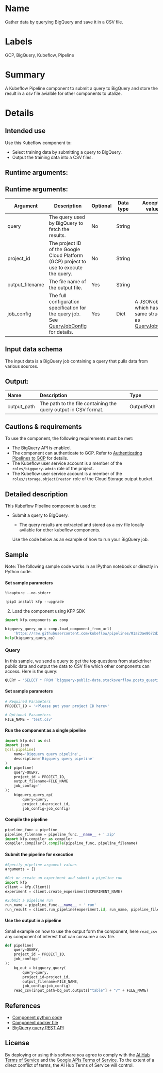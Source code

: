 # Name

Gather data by querying BigQuery and save it in a CSV file. 


# Labels

GCP, BigQuery, Kubeflow, Pipeline


# Summary

A Kubeflow Pipeline component to submit a query to BigQuery and store the result in a csv file avialble for other components to utalize. 


# Details


## Intended use

Use this Kubeflow component to:
*   Select training data by submitting a query to BigQuery.
*   Output the training data into a CSV files.


## Runtime arguments:

## Runtime arguments:


| Argument | Description | Optional | Data type | Accepted values | Default |
|----------|-------------|----------|-----------|-----------------|---------|
| query | The query used by BigQuery to fetch the results. | No | String |  |  |
| project_id | The project ID of the Google Cloud Platform (GCP) project to use to execute the query. | No | String |  |  |
| output_filename | The file name of the output file. | Yes | String |  | bq_results.csv |
| job_config | The full configuration specification for the query job. See [QueryJobConfig](https://googleapis.github.io/google-cloud-python/latest/bigquery/generated/google.cloud.bigquery.job.QueryJobConfig.html#google.cloud.bigquery.job.QueryJobConfig) for details. | Yes | Dict | A JSONobject which has the same structure as [QueryJobConfig](https://googleapis.github.io/google-cloud-python/latest/bigquery/generated/google.cloud.bigquery.job.QueryJobConfig.html#google.cloud.bigquery.job.QueryJobConfig) | None |
## Input data schema

The input data is a BigQuery job containing a query that pulls data from various sources. 


## Output:

Name | Description | Type
:--- | :---------- | :---
output_path | The path to the file containing the query output in CSV format. | OutputPath


## Cautions & requirements

To use the component, the following requirements must be met:

*   The BigQuery API is enabled.
*   The component can authenticate to GCP. Refer to [Authenticating Pipelines to GCP](https://www.kubeflow.org/docs/gke/authentication-pipelines/) for details.
*   The Kubeflow user service account is a member of the `roles/bigquery.admin` role of the project.
*   The Kubeflow user service account is a member of the `roles/storage.objectCreator `role of the Cloud Storage output bucket.

## Detailed description
This Kubeflow Pipeline component is used to:
*   Submit a query to BigQuery.
    *   The query results are extracted and stored as a csv file locally avilable for other kubeflow components. 

    Use the code below as an example of how to run your BigQuery job.

## Sample

Note: The following sample code works in an IPython notebook or directly in Python code.

#### Set sample parameters


```python
%%capture --no-stderr

!pip3 install kfp --upgrade
```

2. Load the component using KFP SDK


```python
import kfp.components as comp

bigquery_query_op = comp.load_component_from_url(
    'https://raw.githubusercontent.com/kubeflow/pipelines/01a23ae8672d3b18e88adf3036071496aca3552d/components/gcp/bigquery/query/to?gcs/component.yaml')
help(bigquery_query_op)
```

### Query

In this sample, we send a query to get the top questions from stackdriver public data and output the data to CSV file which other components can access. Here is the query:


```python
QUERY = 'SELECT * FROM `bigquery-public-data.stackoverflow.posts_questions` LIMIT 10'
```

#### Set sample parameters


```python
# Required Parameters
PROJECT_ID = '<Please put your project ID here>'
```


```python
# Optional Parameters
FILE_NAME = 'test.csv'
```

#### Run the component as a single pipeline


```python
import kfp.dsl as dsl
import json
@dsl.pipeline(
    name='Bigquery query pipeline',
    description='Bigquery query pipeline'
)
def pipeline(
    query=QUERY, 
    project_id = PROJECT_ID, 
    output_filename=FILE_NAME
    job_config=''
):
    bigquery_query_op(
        query=query, 
        project_id=project_id,
        job_config=job_config)
```

#### Compile the pipeline


```python
pipeline_func = pipeline
pipeline_filename = pipeline_func.__name__ + '.zip'
import kfp.compiler as compiler
compiler.Compiler().compile(pipeline_func, pipeline_filename)
```

#### Submit the pipeline for execution


```python
#Specify pipeline argument values
arguments = {}

#Get or create an experiment and submit a pipeline run
import kfp
client = kfp.Client()
experiment = client.create_experiment(EXPERIMENT_NAME)

#Submit a pipeline run
run_name = pipeline_func.__name__ + ' run'
run_result = client.run_pipeline(experiment.id, run_name, pipeline_filename, arguments)
```

#### Use the output in a pipeline

Small example on how to use the output form the component, here `read_csv` any component of interest that can consume a csv file. 

```python 
def pipeline(
    query=QUERY, 
    project_id = PROJECT_ID, 
    job_config=''
):
    bq_out = bigquery_query(
        query=query, 
        project_id=project_id,
        output_filename=FILE_NAME,   
        job_config=job_config)
    read_csv(input_path=bq_out.outputs["table"] + "/" + FILE_NAME)
```



## References
* [Component python code](https://github.com/kubeflow/pipelines/blob/master/components/gcp/container/component_sdk/python/kfp_component/google/bigquery/_query.py)
* [Component docker file](https://github.com/kubeflow/pipelines/blob/master/components/gcp/container/Dockerfile)
* [BigQuery query REST API](https://cloud.google.com/bigquery/docs/reference/rest/v2/jobs/query)

## License
By deploying or using this software you agree to comply with the [AI Hub Terms of Service](https://aihub.cloud.google.com/u/0/aihub-tos) and the [Google APIs Terms of Service](https://developers.google.com/terms/). To the extent of a direct conflict of terms, the AI Hub Terms of Service will control.